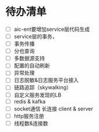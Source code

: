 # 待办清单
- [ ]  aic-ent要增加service层代码生成
- [ ]  service层的事务，
- [ ]  事务传播
- [ ]  分也查询
- [ ]  多数据源支持
- [ ]  配置的自动刷新
- [ ]  异常处理
- [ ]  日志脱敏&日志服务平台接入
- [ ]  链路追踪（skywalking）
- [ ]  自定义服务发现的LB
- [ ]  redis & kafka
- [ ]  socket通信 长连接 client & server
- [ ]  http服务注册
- [ ]  线程数&连接数